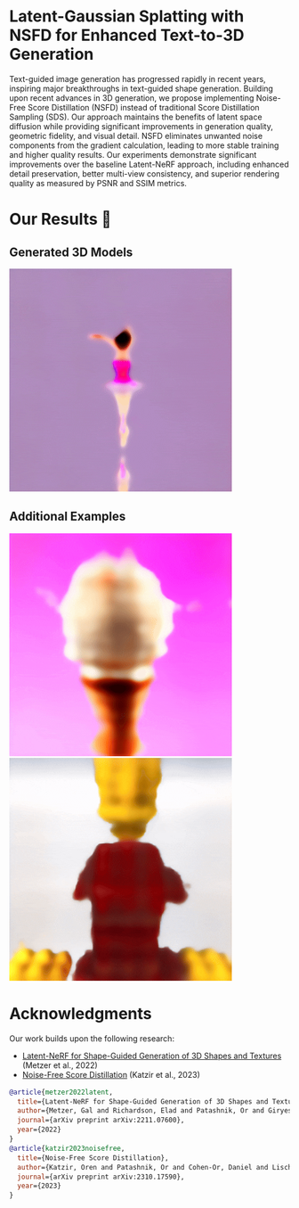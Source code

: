 # **Latent-Gaussian Splatting with NSFD for Enhanced Text-to-3D Generation**

Text-guided image generation has progressed rapidly in recent years, inspiring major breakthroughs in text-guided shape generation. Building upon recent advances in 3D generation, we propose implementing Noise-Free Score Distillation (NSFD) instead of traditional Score Distillation Sampling (SDS). Our approach maintains the benefits of latent space diffusion while providing significant improvements in generation quality, geometric fidelity, and visual detail.
NSFD eliminates unwanted noise components from the gradient calculation, leading to more stable training and higher quality results.
Our experiments demonstrate significant improvements over the baseline Latent-NeRF approach, including enhanced detail preservation, better multi-view consistency, and superior rendering quality as measured by PSNR and SSIM metrics.

# Our Results 🎨
## Generated 3D Models

![Ballerina 3D Model](Ballerina.gif)

## Additional Examples

![Ice Cream 3D Model](ice_cream.gif)
![Lego man 3D Model](lego_man.gif)

# Acknowledgments

Our work builds upon the following research:

- [Latent-NeRF for Shape-Guided Generation of 3D Shapes and Textures](https://arxiv.org/abs/2211.07600) (Metzer et al., 2022)
- [Noise-Free Score Distillation](https://arxiv.org/abs/2310.17590) (Katzir et al., 2023)

```bibtex
@article{metzer2022latent,
  title={Latent-NeRF for Shape-Guided Generation of 3D Shapes and Textures},
  author={Metzer, Gal and Richardson, Elad and Patashnik, Or and Giryes, Raja and Cohen-Or, Daniel},
  journal={arXiv preprint arXiv:2211.07600},
  year={2022}
}
@article{katzir2023noisefree,
  title={Noise-Free Score Distillation},
  author={Katzir, Oren and Patashnik, Or and Cohen-Or, Daniel and Lischinski, Dani},
  journal={arXiv preprint arXiv:2310.17590},
  year={2023}
}
